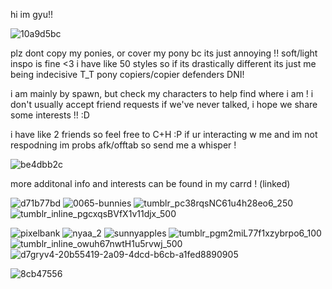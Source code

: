 hi im gyu!!

![10a9d5bc](https://github.com/sagyuo/sagyuo/assets/154012950/4b934b05-8021-43a7-8c62-bd1bcd02058f)

plz dont copy my ponies, or cover my pony bc its just annoying !!
soft/light inspo is fine <3
i have like 50 styles so if its drastically different its just me being indecisive T_T
pony copiers/copier defenders DNI!


i am mainly by spawn, but check my characters to help find where i am !
i don't usually accept friend requests if we've never talked, i hope we share some interests !! :D

i have like 2 friends so feel free to C+H :P if ur interacting w me and im not respodning im probs afk/offtab so send me a whisper ! 

![be4dbb2c](https://github.com/sagyuo/sagyuo/assets/154012950/c602d71c-1198-4385-9590-b409cba0f439)

more additonal info and interests can be found in my carrd ! (linked) 

![d71b77bd](https://github.com/sagyuo/sagyuo/assets/154012950/23d78844-cb27-44fa-9f0b-eadfbea7019f)
![0065-bunnies](https://github.com/sagyuo/sagyuo/assets/154012950/27f86274-4234-4d2a-8111-0380c7362b8d)
![tumblr_pc38rqsNC61u4h28eo6_250](https://github.com/sagyuo/sagyuo/assets/154012950/4e941568-f8cf-4da4-85cf-d5e1dea69c3e)
![tumblr_inline_pgcxqsBVfX1v11djx_500](https://github.com/sagyuo/sagyuo/assets/154012950/d7ba8bb6-0bea-4d9e-bc23-b884b17ba085)

![pixelbank](https://github.com/sagyuo/sagyuo/assets/154012950/4ad7576e-7bb1-4935-be27-99f978b599a5)
![nyaa_2](https://github.com/sagyuo/sagyuo/assets/154012950/b6d1ce02-d8f9-465c-ab22-f10b5006f462)
![sunnyapples](https://github.com/sagyuo/sagyuo/assets/154012950/4586f5ef-3db0-4220-9301-44a7fe39d204)
![tumblr_pgm2miL77f1xzybrpo6_100](https://github.com/sagyuo/sagyuo/assets/154012950/8f12e618-de50-4d3d-9962-7d60d506649b)
![tumblr_inline_owuh67nwtH1u5rvwj_500](https://github.com/sagyuo/sagyuo/assets/154012950/03cbab7a-67c3-4980-b735-ed53c6448613)
![d7gryv4-20b55419-2a09-4dcd-b6cb-a1fed8890905](https://github.com/sagyuo/sagyuo/assets/154012950/1ffe69b4-1026-4def-9b8d-0ee2910d6886)


![8cb47556](https://github.com/sagyuo/sagyuo/assets/154012950/856b7042-a52f-4419-bc43-98d390c10bb9)
